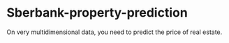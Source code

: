 # Sberbank-property-prediction
On very multidimensional data, you need to predict the price of real estate.
